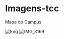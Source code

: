 # Imagens-tcc
Mapa do Campus


![Eng](https://user-images.githubusercontent.com/106028045/193920584-44260360-fa96-4a9c-9546-7d5d9f45a9e4.JPEG)
![IMG_3169](https://user-images.githubusercontent.com/106028045/193919757-441c6f29-f6dd-448c-ad3b-2d5cac426351.jpeg)
